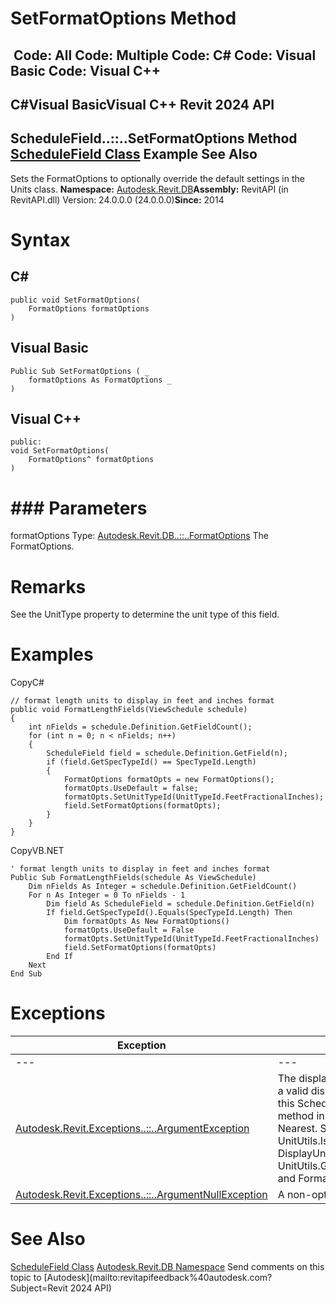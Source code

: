 # SetFormatOptions Method

﻿
 Code: All Code: Multiple Code: C# Code: Visual Basic Code: Visual C++   
---  
C#Visual BasicVisual C++
Revit 2024 API  
---  
ScheduleField..::..SetFormatOptions Method   
[ScheduleField Class](3d6b0eb5-ed36-278d-a5df-38b6d600e876.md "ScheduleField Class") Example See Also  
---  
Sets the FormatOptions to optionally override the default settings in the Units class. 
**Namespace:** [Autodesk.Revit.DB](87546ba7-461b-c646-cbb1-2cb8f5bff8b2.md "Autodesk.Revit.DB Namespace")**Assembly:** RevitAPI (in RevitAPI.dll) Version: 24.0.0.0 (24.0.0.0)**Since:** 2014 
# Syntax
C#  
---  
```text
public void SetFormatOptions(
	FormatOptions formatOptions
)
```
  
Visual Basic  
---  
```text
Public Sub SetFormatOptions ( _
	formatOptions As FormatOptions _
)
```
  
Visual C++  
---  
```text
public:
void SetFormatOptions(
	FormatOptions^ formatOptions
)
```
  
# ### Parameters
formatOptions
    Type: [Autodesk.Revit.DB..::..FormatOptions](70f78207-1109-3906-8e67-cd27df1f0ae8.md "FormatOptions Class") The FormatOptions. 
# Remarks
See the UnitType property to determine the unit type of this field. 
# Examples
CopyC#
```text
// format length units to display in feet and inches format
public void FormatLengthFields(ViewSchedule schedule)
{
    int nFields = schedule.Definition.GetFieldCount();
    for (int n = 0; n < nFields; n++)
    {
        ScheduleField field = schedule.Definition.GetField(n);
        if (field.GetSpecTypeId() == SpecTypeId.Length)
        {
            FormatOptions formatOpts = new FormatOptions();
            formatOpts.UseDefault = false;
            formatOpts.SetUnitTypeId(UnitTypeId.FeetFractionalInches);
            field.SetFormatOptions(formatOpts);
        }
    }
}
```

CopyVB.NET
```text
' format length units to display in feet and inches format
Public Sub FormatLengthFields(schedule As ViewSchedule)
    Dim nFields As Integer = schedule.Definition.GetFieldCount()
    For n As Integer = 0 To nFields - 1
        Dim field As ScheduleField = schedule.Definition.GetField(n)
        If field.GetSpecTypeId().Equals(SpecTypeId.Length) Then
            Dim formatOpts As New FormatOptions()
            formatOpts.UseDefault = False
            formatOpts.SetUnitTypeId(UnitTypeId.FeetFractionalInches)
            field.SetFormatOptions(formatOpts)
        End If
    Next
End Sub
```

# Exceptions
| Exception | Condition |
| --- | --- |
| --- | --- |
| [Autodesk.Revit.Exceptions..::..ArgumentException](2e6e4206-97a8-dd4b-df5d-4269f4bb6088.md "ArgumentException Class") | The display unit in formatOptions is not a valid display unit for the unit type of this ScheduleField, or the rounding method in formatOptions is not set to Nearest. See UnitUtils.IsValidDisplayUnit(UnitType, DisplayUnitType), UnitUtils.GetValidDisplayUnits(UnitType) and FormatOptions.RoundingMethod. |
| [Autodesk.Revit.Exceptions..::..ArgumentNullException](631e1424-60f4-929b-4e52-dda9dcd26316.md "ArgumentNullException Class") | A non-optional argument was null |

# See Also
[ScheduleField Class](3d6b0eb5-ed36-278d-a5df-38b6d600e876.md "ScheduleField Class")
[Autodesk.Revit.DB Namespace](87546ba7-461b-c646-cbb1-2cb8f5bff8b2.md "Autodesk.Revit.DB Namespace")
Send comments on this topic to [Autodesk](mailto:revitapifeedback%40autodesk.com?Subject=Revit 2024 API)